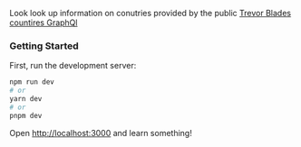 Look look up information on conutries provided by the public [Trevor Blades countires GraphQl](https://countries.trevorblades.com/graphql)

### Getting Started

First, run the development server:

```bash
npm run dev
# or
yarn dev
# or
pnpm dev
```

Open [http://localhost:3000](http://localhost:3000/dark) and learn something!
